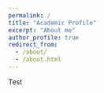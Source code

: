```yaml
---
permalink: /
title: "Academic Profile"
excerpt: "About me"
author_profile: true
redirect_from: 
  - /about/
  - /about.html
---
```


Test
